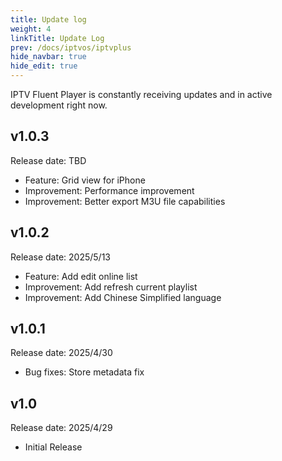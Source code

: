 ```yaml
---
title: Update log
weight: 4
linkTitle: Update Log
prev: /docs/iptvos/iptvplus
hide_navbar: true
hide_edit: true
---
```


IPTV Fluent Player is constantly receiving updates and in active development right now.

## v1.0.3

Release date: TBD

- Feature: Grid view for iPhone
- Improvement: Performance improvement
- Improvement: Better export M3U file capabilities

## v1.0.2

Release date: 2025/5/13

- Feature: Add edit online list
- Improvement: Add refresh current playlist
- Improvement: Add Chinese Simplified language

## v1.0.1

Release date: 2025/4/30

- Bug fixes: Store metadata fix

## v1.0

Release date: 2025/4/29

- Initial Release
